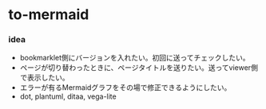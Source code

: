 # to-mermaid



### idea

- bookmarklet側にバージョンを入れたい。初回に送ってチェックしたい。
- ページが切り替わったときに、ページタイトルを送りたい。送ってviewer側で表示したい。
- エラーが有るMermaidグラフをその場で修正できるようにしたい。
- dot, plantuml, ditaa, vega-lite
